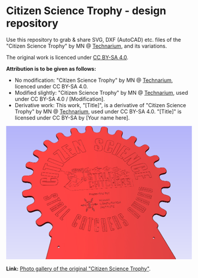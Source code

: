 # Citizen Science Trophy - design repository
Use this repository to grab & share SVG, DXF (AutoCAD) etc. files of the "Citizen Science Trophy" by MN @ [Technarium](http://blog.technariumas.lt/), and its variations.

The original work is licenced under [CC BY-SA 4.0](https://creativecommons.org/licenses/by-sa/4.0/). 


**Attribution is to be given as follows:**
- No modification: "Citizen Science Trophy" by MN @ [Technarium](http://blog.technariumas.lt/), licenced under CC BY-SA 4.0.
- Modified slightly: "Citizen Science Trophy" by MN @ [Technarium](http://blog.technariumas.lt/), used under CC BY-SA 4.0 / [Modification].
- Derivative work: This work, "[Title]", is a derivative of "Citizen Science Trophy" by MN @ [Technarium](http://blog.technariumas.lt/), used under CC BY-SA 4.0. "[Title]" is licensed under CC BY-SA by [Your name here].

![Citizen Science Trophy](https://github.com/hcinst/CitizenScienceTrophy/blob/master/Citizen%20Science%20Trophy%20v1_Stall%20Catchers.bmp)

**Link:** [Photo gallery of the original "Citizen Science Trophy"](https://drive.google.com/open?id=1ovMriFssaXFqGL19lso_V4G4aUKkcn1I).
